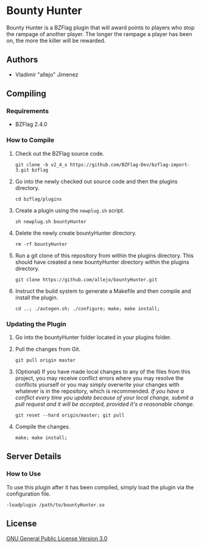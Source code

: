 Bounty Hunter
=============

Bounty Hunter is a BZFlag plugin that will award points to players who stop the rampage of another player. The longer the rampage a player has been on, the more the killer will be rewarded.

Authors
------

- Vladimir "allejo" Jimenez

Compiling
---------

### Requirements

- BZFlag 2.4.0

### How to Compile

1.  Check out the BZFlag source code.

    `git clone -b v2_4_x https://github.com/BZFlag-Dev/bzflag-import-3.git bzflag`

2.  Go into the newly checked out source code and then the plugins directory.

    `cd bzflag/plugins`

3.  Create a plugin using the `newplug.sh` script.

    `sh newplug.sh bountyHunter`

4.  Delete the newly create bountyHunter directory.

    `rm -rf bountyHunter`

5.  Run a git clone of this repository from within the plugins directory. This should have created a new bountyHunter directory within the plugins directory.

    `git clone https://github.com/allejo/bountyHunter.git`

6.  Instruct the build system to generate a Makefile and then compile and install the plugin.

    `cd ..; ./autogen.sh; ./configure; make; make install;`

### Updating the Plugin

1.  Go into the bountyHunter folder located in your plugins folder.

2.  Pull the changes from Git.

    `git pull origin master`

3.  (Optional) If you have made local changes to any of the files from this project, you may receive conflict errors where you may resolve the conflicts yourself or you may simply overwrite your changes with whatever is in the repository, which is recommended. *If you have a conflict every time you update because of your local change, submit a pull request and it will be accepted, provided it's a reasonable change.*

    `git reset --hard origin/master; git pull`

4.  Compile the changes.

    `make; make install;`

Server Details
--------------

### How to Use

To use this plugin after it has been compiled, simply load the plugin via the configuration file.

`-loadplugin /path/to/bountyHunter.so`

License
-------

[GNU General Public License Version 3.0](https://github.com/allejo/bountyHunter/blob/master/LICENSE.markdown)
